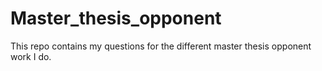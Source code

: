 # Master_thesis_opponent

This repo contains my questions for the different master thesis opponent work I do.
